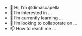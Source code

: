 - 👋 Hi, I’m @dimascapella
- 👀 I’m interested in ...
- 🌱 I’m currently learning ...
- 💞️ I’m looking to collaborate on ...
- 📫 How to reach me ...

<!---
dimascapella/dimascapella is a ✨ special ✨ repository because its `README.md` (this file) appears on your GitHub profile.
You can click the Preview link to take a look at your changes.
--->
